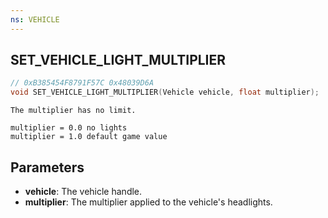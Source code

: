 ```yaml
---
ns: VEHICLE
---
```

## SET_VEHICLE_LIGHT_MULTIPLIER

```c
// 0xB385454F8791F57C 0x48039D6A
void SET_VEHICLE_LIGHT_MULTIPLIER(Vehicle vehicle, float multiplier);
```

```
The multiplier has no limit.

multiplier = 0.0 no lights  
multiplier = 1.0 default game value  
```

## Parameters
* **vehicle**: The vehicle handle.
* **multiplier**: The multiplier applied to the vehicle's headlights.

